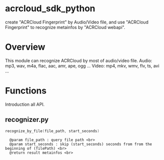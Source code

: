 # acrcloud_sdk_python
create "ACRCloud Fingerprint" by Audio/Video file, and use "ACRCloud Fingerprint" to recognize metainfos by "ACRCloud webapi".

# Overview
This module can recognize ACRCloud by most of audio/video file.
      Audio: mp3, wav, m4a, flac, aac, amr, ape, ogg ...
      Video: mp4, mkv, wmv, flv, ts, avi ...
      
# Functions
Introduction all API.
## recognizer.py
```c
recognize_by_file(file_path, start_seconds)
```
      @param file_path : query file path <br>
      @param start_seconds : skip (start_seconds) seconds from from the beginning of (filePath) <br>
      @return result metainfos <br>

